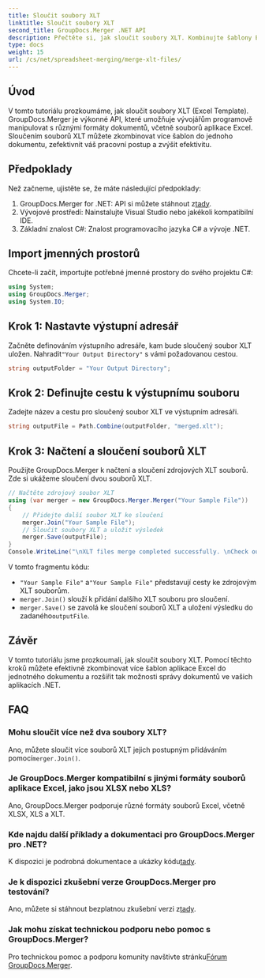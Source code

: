 ```yaml
---
title: Sloučit soubory XLT
linktitle: Sloučit soubory XLT
second_title: GroupDocs.Merger .NET API
description: Přečtěte si, jak sloučit soubory XLT. Kombinujte šablony Excelu programově v C# s tímto podrobným průvodcem.
type: docs
weight: 15
url: /cs/net/spreadsheet-merging/merge-xlt-files/
---
```

## Úvod
V tomto tutoriálu prozkoumáme, jak sloučit soubory XLT (Excel Template). GroupDocs.Merger je výkonné API, které umožňuje vývojářům programově manipulovat s různými formáty dokumentů, včetně souborů aplikace Excel. Sloučením souborů XLT můžete zkombinovat více šablon do jednoho dokumentu, zefektivnit váš pracovní postup a zvýšit efektivitu.
## Předpoklady
Než začneme, ujistěte se, že máte následující předpoklady:
1.  GroupDocs.Merger for .NET: API si můžete stáhnout z[tady](https://releases.groupdocs.com/merger/net/).
2. Vývojové prostředí: Nainstalujte Visual Studio nebo jakékoli kompatibilní IDE.
3. Základní znalost C#: Znalost programovacího jazyka C# a vývoje .NET.

## Import jmenných prostorů
Chcete-li začít, importujte potřebné jmenné prostory do svého projektu C#:
```csharp
using System; 
using GroupDocs.Merger;
using System.IO;
```
## Krok 1: Nastavte výstupní adresář
 Začněte definováním výstupního adresáře, kam bude sloučený soubor XLT uložen. Nahradit`"Your Output Directory"` s vámi požadovanou cestou.
```csharp
string outputFolder = "Your Output Directory";
```
## Krok 2: Definujte cestu k výstupnímu souboru
Zadejte název a cestu pro sloučený soubor XLT ve výstupním adresáři.
```csharp
string outputFile = Path.Combine(outputFolder, "merged.xlt");
```
## Krok 3: Načtení a sloučení souborů XLT
Použijte GroupDocs.Merger k načtení a sloučení zdrojových XLT souborů. Zde si ukážeme sloučení dvou souborů XLT.
```csharp
// Načtěte zdrojový soubor XLT
using (var merger = new GroupDocs.Merger.Merger("Your Sample File"))
{
    // Přidejte další soubor XLT ke sloučení
    merger.Join("Your Sample File");
    // Sloučit soubory XLT a uložit výsledek
    merger.Save(outputFile);
}
Console.WriteLine("\nXLT files merge completed successfully. \nCheck output in {0}", outputFolder);
```
V tomto fragmentu kódu:
- `"Your Sample File"` a`"Your Sample File"` představují cesty ke zdrojovým XLT souborům.
- `merger.Join()` slouží k přidání dalšího XLT souboru pro sloučení.
- `merger.Save()` se zavolá ke sloučení souborů XLT a uložení výsledku do zadaného`outputFile`.

## Závěr
V tomto tutoriálu jsme prozkoumali, jak sloučit soubory XLT. Pomocí těchto kroků můžete efektivně zkombinovat více šablon aplikace Excel do jednotného dokumentu a rozšířit tak možnosti správy dokumentů ve vašich aplikacích .NET.

## FAQ
### Mohu sloučit více než dva soubory XLT?
Ano, můžete sloučit více souborů XLT jejich postupným přidáváním pomocí`merger.Join()`.
### Je GroupDocs.Merger kompatibilní s jinými formáty souborů aplikace Excel, jako jsou XLSX nebo XLS?
Ano, GroupDocs.Merger podporuje různé formáty souborů Excel, včetně XLSX, XLS a XLT.
### Kde najdu další příklady a dokumentaci pro GroupDocs.Merger pro .NET?
 K dispozici je podrobná dokumentace a ukázky kódu[tady](https://reference.groupdocs.com/merger/net/).
### Je k dispozici zkušební verze GroupDocs.Merger pro testování?
 Ano, můžete si stáhnout bezplatnou zkušební verzi z[tady](https://releases.groupdocs.com/).
### Jak mohu získat technickou podporu nebo pomoc s GroupDocs.Merger?
 Pro technickou pomoc a podporu komunity navštivte stránku[Fórum GroupDocs.Merger](https://forum.groupdocs.com/c/merger/32).